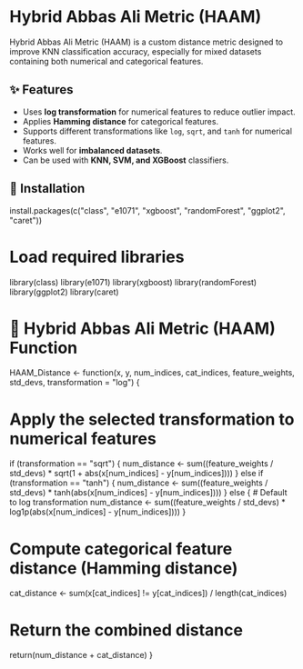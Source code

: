 


# Hybrid Abbas Ali Metric (HAAM)

Hybrid Abbas Ali Metric (HAAM) is a custom distance metric designed to improve KNN classification accuracy, especially for mixed datasets containing both numerical and categorical features.

## ✨ Features
- Uses **log transformation** for numerical features to reduce outlier impact.
- Applies **Hamming distance** for categorical features.
- Supports different transformations like `log`, `sqrt`, and `tanh` for numerical features.
- Works well for **imbalanced datasets**.
- Can be used with **KNN, SVM, and XGBoost** classifiers.

## 📌 Installation



install.packages(c("class", "e1071", "xgboost", "randomForest", "ggplot2", "caret"))

# Load required libraries
library(class)
library(e1071)
library(xgboost)
library(randomForest)
library(ggplot2)
library(caret)


# 📌 Hybrid Abbas Ali Metric (HAAM) Function
HAAM_Distance <- function(x, y, num_indices, cat_indices, feature_weights, std_devs, transformation = "log") {
  
  # Apply the selected transformation to numerical features
  if (transformation == "sqrt") {
    num_distance <- sum((feature_weights / std_devs) * sqrt(1 + abs(x[num_indices] - y[num_indices])))
  } else if (transformation == "tanh") {
    num_distance <- sum((feature_weights / std_devs) * tanh(abs(x[num_indices] - y[num_indices])))
  } else {  # Default to log transformation
    num_distance <- sum((feature_weights / std_devs) * log1p(abs(x[num_indices] - y[num_indices])))
  }
  
  # Compute categorical feature distance (Hamming distance)
  cat_distance <- sum(x[cat_indices] != y[cat_indices]) / length(cat_indices)
  
  # Return the combined distance
  return(num_distance + cat_distance)
}




